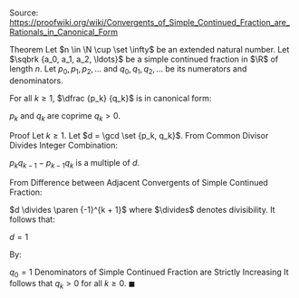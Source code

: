 # 

Source: https://proofwiki.org/wiki/Convergents_of_Simple_Continued_Fraction_are_Rationals_in_Canonical_Form

Theorem
Let $n \in \N \cup \set \infty$ be an extended natural number.
Let $\sqbrk {a_0, a_1, a_2, \ldots}$ be a simple continued fraction in $\R$ of length $n$.
Let $p_0, p_1, p_2, \ldots$ and $q_0, q_1, q_2, \ldots$ be its numerators and denominators.

For all $k \ge 1$, $\dfrac {p_k} {q_k}$ is in canonical form:

$p_k$ and $q_k$ are coprime
$q_k > 0$.


Proof
Let $k \ge 1$.
Let $d = \gcd \set {p_k, q_k}$.
From Common Divisor Divides Integer Combination:

$p_k q_{k - 1} - p_{k - 1} q_k$ is a multiple of $d$.

From Difference between Adjacent Convergents of Simple Continued Fraction:

$d \divides \paren {-1}^{k + 1}$
where $\divides$ denotes divisibility.
It follows that:

$d = 1$

By:

$q_0 = 1$
Denominators of Simple Continued Fraction are Strictly Increasing
It follows that $q_k > 0$ for all $k \ge 0$.
$\blacksquare$





